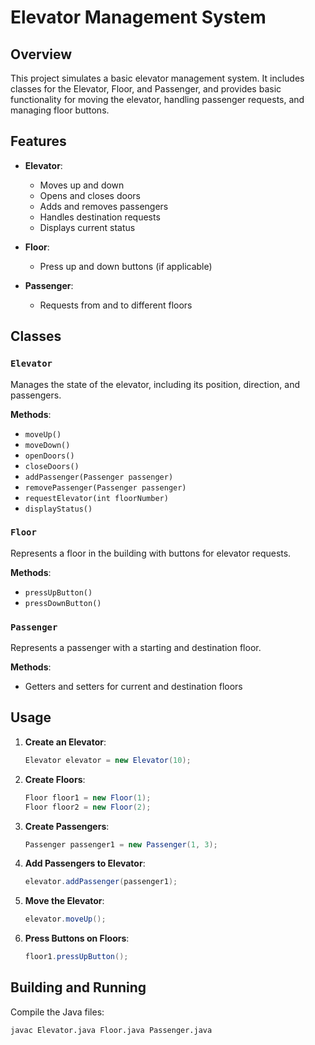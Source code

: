 # Elevator Management System

## Overview

This project simulates a basic elevator management system. It includes classes for the Elevator, Floor, and Passenger, and provides basic functionality for moving the elevator, handling passenger requests, and managing floor buttons.

## Features

- **Elevator**: 
  - Moves up and down
  - Opens and closes doors
  - Adds and removes passengers
  - Handles destination requests
  - Displays current status
  
- **Floor**:
  - Press up and down buttons (if applicable)
  
- **Passenger**:
  - Requests from and to different floors

## Classes

### `Elevator`
Manages the state of the elevator, including its position, direction, and passengers.

**Methods**:
- `moveUp()`
- `moveDown()`
- `openDoors()`
- `closeDoors()`
- `addPassenger(Passenger passenger)`
- `removePassenger(Passenger passenger)`
- `requestElevator(int floorNumber)`
- `displayStatus()`

### `Floor`
Represents a floor in the building with buttons for elevator requests.

**Methods**:
- `pressUpButton()`
- `pressDownButton()`

### `Passenger`
Represents a passenger with a starting and destination floor.

**Methods**:
- Getters and setters for current and destination floors

## Usage

1. **Create an Elevator**:
    ```java
    Elevator elevator = new Elevator(10);
    ```

2. **Create Floors**:
    ```java
    Floor floor1 = new Floor(1);
    Floor floor2 = new Floor(2);
    ```

3. **Create Passengers**:
    ```java
    Passenger passenger1 = new Passenger(1, 3);
    ```

4. **Add Passengers to Elevator**:
    ```java
    elevator.addPassenger(passenger1);
    ```

5. **Move the Elevator**:
    ```java
    elevator.moveUp();
    ```

6. **Press Buttons on Floors**:
    ```java
    floor1.pressUpButton();
    ```

## Building and Running

Compile the Java files:
```bash
javac Elevator.java Floor.java Passenger.java
